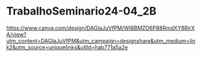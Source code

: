 # TrabalhoSeminario24-04_2B
https://www.canva.com/design/DAGlaJuVfPM/WI8BMZO6P88RmdXY8RirXA/view?utm_content=DAGlaJuVfPM&utm_campaign=designshare&utm_medium=link2&utm_source=uniquelinks&utlId=hab771a5a2e
